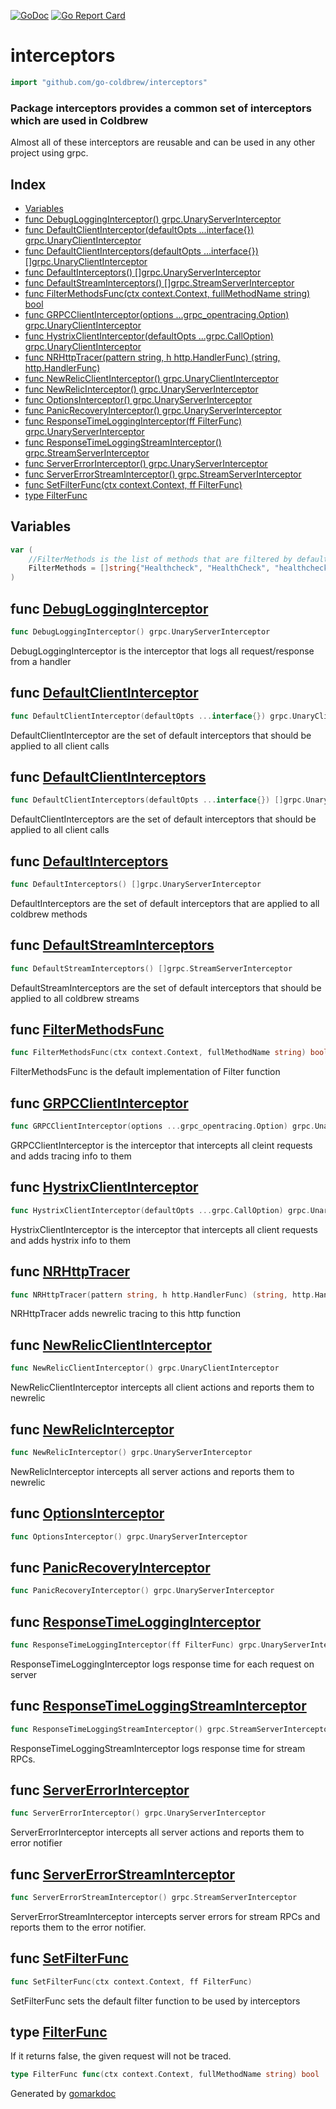 <!-- Code generated by gomarkdoc. DO NOT EDIT -->

[![GoDoc](https://img.shields.io/badge/pkg.go.dev-doc-blue)](http://pkg.go.dev/github.com/go-coldbrew/interceptors)
[![Go Report Card](https://goreportcard.com/badge/github.com/go-coldbrew/interceptors)](https://goreportcard.com/report/github.com/go-coldbrew/interceptors)

# interceptors

```go
import "github.com/go-coldbrew/interceptors"
```

### Package interceptors provides a common set of interceptors which are used in Coldbrew

Almost all of these interceptors are reusable and can be used in any other project using grpc\.

## Index

- [Variables](<#variables>)
- [func DebugLoggingInterceptor() grpc.UnaryServerInterceptor](<#func-debuglogginginterceptor>)
- [func DefaultClientInterceptor(defaultOpts ...interface{}) grpc.UnaryClientInterceptor](<#func-defaultclientinterceptor>)
- [func DefaultClientInterceptors(defaultOpts ...interface{}) []grpc.UnaryClientInterceptor](<#func-defaultclientinterceptors>)
- [func DefaultInterceptors() []grpc.UnaryServerInterceptor](<#func-defaultinterceptors>)
- [func DefaultStreamInterceptors() []grpc.StreamServerInterceptor](<#func-defaultstreaminterceptors>)
- [func FilterMethodsFunc(ctx context.Context, fullMethodName string) bool](<#func-filtermethodsfunc>)
- [func GRPCClientInterceptor(options ...grpc_opentracing.Option) grpc.UnaryClientInterceptor](<#func-grpcclientinterceptor>)
- [func HystrixClientInterceptor(defaultOpts ...grpc.CallOption) grpc.UnaryClientInterceptor](<#func-hystrixclientinterceptor>)
- [func NRHttpTracer(pattern string, h http.HandlerFunc) (string, http.HandlerFunc)](<#func-nrhttptracer>)
- [func NewRelicClientInterceptor() grpc.UnaryClientInterceptor](<#func-newrelicclientinterceptor>)
- [func NewRelicInterceptor() grpc.UnaryServerInterceptor](<#func-newrelicinterceptor>)
- [func OptionsInterceptor() grpc.UnaryServerInterceptor](<#func-optionsinterceptor>)
- [func PanicRecoveryInterceptor() grpc.UnaryServerInterceptor](<#func-panicrecoveryinterceptor>)
- [func ResponseTimeLoggingInterceptor(ff FilterFunc) grpc.UnaryServerInterceptor](<#func-responsetimelogginginterceptor>)
- [func ResponseTimeLoggingStreamInterceptor() grpc.StreamServerInterceptor](<#func-responsetimeloggingstreaminterceptor>)
- [func ServerErrorInterceptor() grpc.UnaryServerInterceptor](<#func-servererrorinterceptor>)
- [func ServerErrorStreamInterceptor() grpc.StreamServerInterceptor](<#func-servererrorstreaminterceptor>)
- [func SetFilterFunc(ctx context.Context, ff FilterFunc)](<#func-setfilterfunc>)
- [type FilterFunc](<#type-filterfunc>)


## Variables

```go
var (
    //FilterMethods is the list of methods that are filtered by default
    FilterMethods = []string{"Healthcheck", "HealthCheck", "healthcheck"}
)
```

## func [DebugLoggingInterceptor](<https://github.com/go-coldbrew/interceptors/blob/main/interceptors.go#L107>)

```go
func DebugLoggingInterceptor() grpc.UnaryServerInterceptor
```

DebugLoggingInterceptor is the interceptor that logs all request/response from a handler

## func [DefaultClientInterceptor](<https://github.com/go-coldbrew/interceptors/blob/main/interceptors.go#L102>)

```go
func DefaultClientInterceptor(defaultOpts ...interface{}) grpc.UnaryClientInterceptor
```

DefaultClientInterceptor are the set of default interceptors that should be applied to all client calls

## func [DefaultClientInterceptors](<https://github.com/go-coldbrew/interceptors/blob/main/interceptors.go#L67>)

```go
func DefaultClientInterceptors(defaultOpts ...interface{}) []grpc.UnaryClientInterceptor
```

DefaultClientInterceptors are the set of default interceptors that should be applied to all client calls

## func [DefaultInterceptors](<https://github.com/go-coldbrew/interceptors/blob/main/interceptors.go#L54>)

```go
func DefaultInterceptors() []grpc.UnaryServerInterceptor
```

DefaultInterceptors are the set of default interceptors that are applied to all coldbrew methods

## func [DefaultStreamInterceptors](<https://github.com/go-coldbrew/interceptors/blob/main/interceptors.go#L91>)

```go
func DefaultStreamInterceptors() []grpc.StreamServerInterceptor
```

DefaultStreamInterceptors are the set of default interceptors that should be applied to all coldbrew streams

## func [FilterMethodsFunc](<https://github.com/go-coldbrew/interceptors/blob/main/interceptors.go#L37>)

```go
func FilterMethodsFunc(ctx context.Context, fullMethodName string) bool
```

FilterMethodsFunc is the default implementation of Filter function

## func [GRPCClientInterceptor](<https://github.com/go-coldbrew/interceptors/blob/main/interceptors.go#L206>)

```go
func GRPCClientInterceptor(options ...grpc_opentracing.Option) grpc.UnaryClientInterceptor
```

GRPCClientInterceptor is the interceptor that intercepts all cleint requests and adds tracing info to them

## func [HystrixClientInterceptor](<https://github.com/go-coldbrew/interceptors/blob/main/interceptors.go#L211>)

```go
func HystrixClientInterceptor(defaultOpts ...grpc.CallOption) grpc.UnaryClientInterceptor
```

HystrixClientInterceptor is the interceptor that intercepts all client requests and adds hystrix info to them

## func [NRHttpTracer](<https://github.com/go-coldbrew/interceptors/blob/main/interceptors.go#L282>)

```go
func NRHttpTracer(pattern string, h http.HandlerFunc) (string, http.HandlerFunc)
```

NRHttpTracer adds newrelic tracing to this http function

## func [NewRelicClientInterceptor](<https://github.com/go-coldbrew/interceptors/blob/main/interceptors.go#L195>)

```go
func NewRelicClientInterceptor() grpc.UnaryClientInterceptor
```

NewRelicClientInterceptor intercepts all client actions and reports them to newrelic

## func [NewRelicInterceptor](<https://github.com/go-coldbrew/interceptors/blob/main/interceptors.go#L142>)

```go
func NewRelicInterceptor() grpc.UnaryServerInterceptor
```

NewRelicInterceptor intercepts all server actions and reports them to newrelic

## func [OptionsInterceptor](<https://github.com/go-coldbrew/interceptors/blob/main/interceptors.go#L133>)

```go
func OptionsInterceptor() grpc.UnaryServerInterceptor
```

## func [PanicRecoveryInterceptor](<https://github.com/go-coldbrew/interceptors/blob/main/interceptors.go#L173>)

```go
func PanicRecoveryInterceptor() grpc.UnaryServerInterceptor
```

## func [ResponseTimeLoggingInterceptor](<https://github.com/go-coldbrew/interceptors/blob/main/interceptors.go#L117>)

```go
func ResponseTimeLoggingInterceptor(ff FilterFunc) grpc.UnaryServerInterceptor
```

ResponseTimeLoggingInterceptor logs response time for each request on server

## func [ResponseTimeLoggingStreamInterceptor](<https://github.com/go-coldbrew/interceptors/blob/main/interceptors.go#L250>)

```go
func ResponseTimeLoggingStreamInterceptor() grpc.StreamServerInterceptor
```

ResponseTimeLoggingStreamInterceptor logs response time for stream RPCs\.

## func [ServerErrorInterceptor](<https://github.com/go-coldbrew/interceptors/blob/main/interceptors.go#L154>)

```go
func ServerErrorInterceptor() grpc.UnaryServerInterceptor
```

ServerErrorInterceptor intercepts all server actions and reports them to error notifier

## func [ServerErrorStreamInterceptor](<https://github.com/go-coldbrew/interceptors/blob/main/interceptors.go#L262>)

```go
func ServerErrorStreamInterceptor() grpc.StreamServerInterceptor
```

ServerErrorStreamInterceptor intercepts server errors for stream RPCs and reports them to the error notifier\.

## func [SetFilterFunc](<https://github.com/go-coldbrew/interceptors/blob/main/interceptors.go#L47>)

```go
func SetFilterFunc(ctx context.Context, ff FilterFunc)
```

SetFilterFunc sets the default filter function to be used by interceptors

## type [FilterFunc](<https://github.com/go-coldbrew/interceptors/blob/main/interceptors.go#L34>)

If it returns false\, the given request will not be traced\.

```go
type FilterFunc func(ctx context.Context, fullMethodName string) bool
```



Generated by [gomarkdoc](<https://github.com/princjef/gomarkdoc>)
